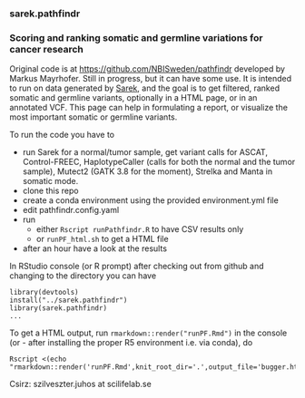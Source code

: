 ### sarek.pathfindr
### Scoring and ranking somatic and germline variations for cancer research

Original code is at https://github.com/NBISweden/pathfindr developed by Markus Mayrhofer. 
Still in progress, but it can have some use. It is intended to run on data generated by [Sarek](https://nf-co.re/sarek), and the goal is to
get filtered, ranked somatic and germline variants, optionally in a HTML page, or in an annotated VCF. This page can help in formulating
a report, or visualize the most important somatic or germline variants. 

To run the code you have to 
  - run Sarek for a normal/tumor sample, get variant calls for ASCAT, Control-FREEC, HaplotypeCaller (calls for both the normal and the tumor sample), Mutect2 (GATK 3.8 for the moment), Strelka and Manta in somatic mode.
  - clone this repo
  - create a conda environment using the provided environment.yml file
  - edit pathfindr.config.yaml
  - run 
    - either `Rscript runPathfindr.R` to have CSV results only
    - or `runPF_html.sh` to get a HTML file
  - after an hour have a look at the results
  
In RStudio console (or R prompt) after checking out from github and changing to the directory you can have 
```
library(devtools)
install("../sarek.pathfindr")
library(sarek.pathfindr)
...
```

To get a HTML output, run `rmarkdown::render("runPF.Rmd")` in the console (or - after installing the proper R5 environment i.e. via conda), do 
```
Rscript <(echo "rmarkdown::render('runPF.Rmd',knit_root_dir='.',output_file='bugger.html')")
```

Csirz: szilveszter.juhos at scilifelab.se
